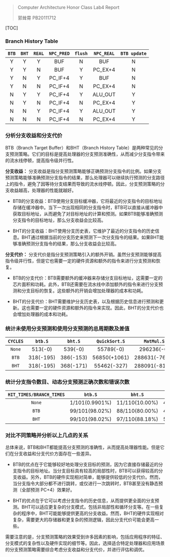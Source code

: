 > Computer Architecture Honor Class Lab4 Report
>
> 郭耸霄 PB20111712

[TOC]

### Branch History Table

| `BTB` | `BHT` | `REAL` | `NPC_PRED` | `flush` | `NPC_REAL` | `BTB update` |
| :---: | :---: | :----: | :--------: | :-----: | :--------: | :----------: |
|   Y   |   Y   |   Y    |    BUF     |    N    |    BUF     |      N       |
|   Y   |   Y   |   N    |    BUF     |    Y    |  PC_EX+4   |      N       |
|   Y   |   N   |   Y    |  PC_IF+4   |    Y    |    BUF     |      N       |
|   Y   |   N   |   N    |  PC_IF+4   |    N    |  PC_EX+4   |      N       |
|   N   |   Y   |   Y    |  PC_IF+4   |    Y    |  ALU_OUT   |      Y       |
|   N   |   Y   |   N    |  PC_IF+4   |    N    |  PC_EX+4   |      Y       |
|   N   |   N   |   Y    |  PC_IF+4   |    Y    |  ALU_OUT   |      Y       |
|   N   |   N   |   N    |  PC_IF+4   |    N    |  PC_EX+4   |      Y       |

### 分析分支收益和分支代价

BTB（Branch Target Buffer）和BHT（Branch History Table）是两种常见的分支预测策略。它们的目标是提高处理器的分支预测准确性，从而减少分支指令带来的流水线停顿，提高指令级并行性。

**分支收益：**
分支收益是指分支预测策略能够正确预测分支指令的比例。如果分支预测策略能够准确预测分支指令的结果，那么处理器可以继续执行预测的分支路径上的指令，避免了因等待分支结果而导致的流水线停顿。因此，分支预测策略的分支收益越高，处理器的性能就越好。

- BTB的分支收益：BTB使用分支目标缓冲器，它将最近的分支指令的目标地址存储在缓冲器中。当下一次出现相同的分支指令时，BTB可以直接从缓冲器中获取目标地址，从而避免了对目标地址的计算和预测。如果BTB能够准确预测分支指令的目标地址，那么分支收益会比较高。

- BHT的分支收益：BHT使用分支历史表，它维护了最近的分支指令的历史信息。BHT通过根据当前的分支历史来预测下一次分支指令的结果。如果BHT能够准确预测分支指令的结果，那么分支收益会比较高。

**分支代价：**
分支代价是指分支预测策略引入的额外开销。虽然分支预测能够提高指令级并行性，但是它也需要一定的硬件资源和额外的指令来进行分支预测和恢复。

- BTB的分支代价：BTB需要额外的缓冲器来存储分支目标地址，这需要一定的芯片面积和功耗。此外，BTB还需要在流水线中添加额外的指令来进行分支预测和分支目标的恢复。这些额外的开销会增加处理器的成本和功耗。

- BHT的分支代价：BHT需要维护分支历史表，以及根据历史信息进行预测和更新。这也需要一定的硬件资源和额外的指令来实现。因此，BHT的分支代价也会增加处理器的成本和功耗。

### 统计未使用分支预测和使用分支预测的总周期数及差值

| `CYCLES` |  `btb.S`  |  `bht.S`  | `QuickSort.S` |  `MatMul.S`   |
| :------: | :-------: | :-------: | :-----------: | :-----------: |
|  `None`  |  513(-0)  |  539(-0)  |   55789(-0)   |  296236(-0)   |
|  `BTB`   | 318(-195) | 386(-153) | 56850(+1061)  | 288631(-7605) |
|  `BHT`   | 318(-195) | 368(-171) |  55462(-327)  | 288091(-8145) |

### 统计分支指令数目、动态分支预测正确次数和错误次数

| `HIT_TIMES/BRANCH_TIMES` |    `btb.S`     |    `bht.S`     |   `QuickSort.S`   |    `MatMul.S`     |
| :----------------------: | :------------: | :------------: | :---------------: | :---------------: |
|          `None`          | 1/101(0.9901%) | 11/110(10.00%) | 4936/6596(74.83%) | 274/4624(5.926%)  |
|          `BTB`           | 99/101(98.02%) | 88/110(80.00%) | 4405/6596(66.78%) | 4076/4624(88.15%) |
|          `BHT`           | 99/101(98.02%) | 97/110(88.18%) | 5099/6596(77.62%) | 4346/4624(93.99%) |

### 对比不同策略并分析以上几点的关系

总体来说，BTB和BHT都能提高分支预测的准确性，从而提高处理器性能。但是它们在分支收益和分支代价方面存在一些差异。

- BTB的优点在于它能够较好地处理分支目标的预测，因为它直接存储最近的分支指令的目标地址。当分支目标具有较高的局部性时，BTB可以获得较高的分支收益。另外，BTB的硬件实现相对简单，能够提供较低的分支代价。然而，当分支指令大部分都不进行跳转，或仅进行一次跳转时，BTB甚至没有静态预测（全部预测 PC+4）效果好。

- BHT的优点在于它可以考虑分支指令的历史信息，从而提供更全面的分支预测。BHT可以适应更复杂的分支模式，包括非局部性和循环分支等。在一些复杂的程序中，BHT可能能够提供更高的分支收益。然而，BHT的硬件实现相对复杂，需要更大的存储器和更复杂的预测逻辑，因此分支代价可能会更高一些。

需要注意的是，分支预测策略的效果受到许多因素的影响，包括应用程序的特征、分支模式的复杂性以及硬件实现的细节等。因此，选择适合特定处理器和应用场景的分支预测策略需要综合考虑分支收益和分支代价，并进行评估和调优。




